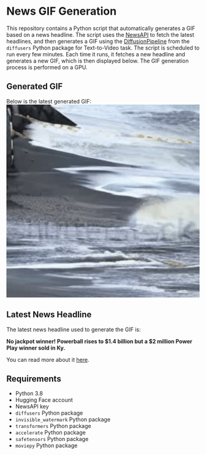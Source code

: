 # News GIF Generation
This repository contains a Python script that automatically generates a GIF based on a news headline. The script uses the [NewsAPI](https://newsapi.org/) to fetch the latest headlines, and then generates a GIF using the [DiffusionPipeline](https://github.com/huggingface/diffusers) from the `diffusers` Python package for Text-to-Video task.
The script is scheduled to run every few minutes. Each time it runs, it fetches a new headline and generates a new GIF, which is then displayed below. The GIF generation process is performed on a GPU.

## Generated GIF
Below is the latest generated GIF:
![Generated GIF](output.gif?raw=true&v=1696615801)

## Latest News Headline
The latest news headline used to generate the GIF is:

**No jackpot winner! Powerball rises to $1.4 billion but a $2 million Power Play winner sold in Ky.**

You can read more about it [here](https://www.wdrb.com/news/no-jackpot-winner-powerball-rises-to-1-4-billion-but-a-2-million-power-play/article_fe2e1070-6363-11ee-903b-b31324626ccf.html).

## Requirements
- Python 3.8
- Hugging Face account
- NewsAPI key
- `diffusers` Python package
- `invisible_watermark` Python package
- `transformers` Python package
- `accelerate` Python package
- `safetensors` Python package
- `moviepy` Python package
